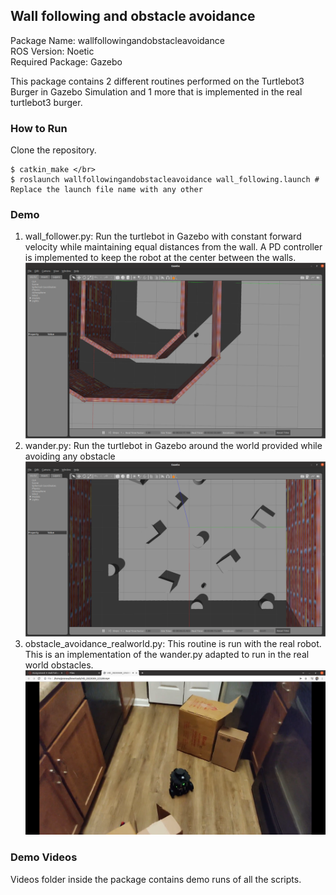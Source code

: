 ## Wall following and obstacle avoidance

Package Name: wallfollowingandobstacleavoidance </br>
ROS Version: Noetic </br>
Required Package: Gazebo

This package contains 2 different routines performed on the Turtlebot3 Burger in Gazebo Simulation and 1 more that is implemented in the real turtlebot3 burger.

### How to Run
Clone the repository. </br>
```
$ catkin_make </br>
$ roslaunch wallfollowingandobstacleavoidance wall_following.launch # Replace the launch file name with any other
```

### Demo
1. wall_follower.py: Run the turtlebot in Gazebo with constant forward velocity while maintaining equal distances from the wall. A PD controller is implemented to keep the robot at the center between the walls.
![](images/wall_follower.png)
2. wander.py: Run the turtlebot in Gazebo around the world provided while avoiding any obstacle
![](images/wander.png)
3. obstacle_avoidance_realworld.py: This routine is run with the real robot. This is an implementation of the wander.py adapted to run in the real world obstacles.
![](images/real_world.png)

### Demo Videos
Videos folder inside the package contains demo runs of all the scripts.
